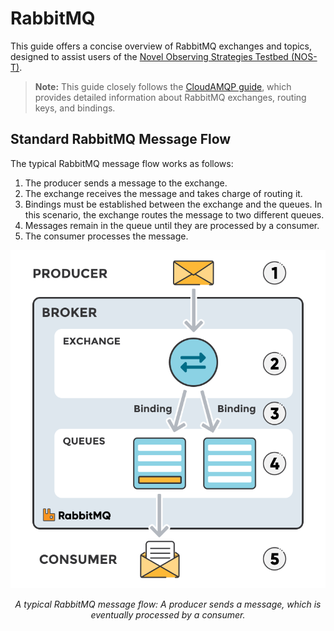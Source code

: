 # RabbitMQ

This guide offers a concise overview of RabbitMQ exchanges and topics, designed to assist users of the [Novel Observing Strategies Testbed (NOS-T)](https://github.com/code-lab-org/nost-tools).

> **Note:**
> This guide closely follows the [CloudAMQP guide](https://www.cloudamqp.com/blog/part4-rabbitmq-for-beginners-exchanges-routing-keys-bindings.html), which provides detailed information about RabbitMQ exchanges, routing keys, and bindings.

## Standard RabbitMQ Message Flow

The typical RabbitMQ message flow works as follows:

1. The producer sends a message to the exchange.
2. The exchange receives the message and takes charge of routing it.
3. Bindings must be established between the exchange and the queues. In this scenario, the exchange routes the message to two different queues.
4. Messages remain in the queue until they are processed by a consumer.
5. The consumer processes the message.

<p align="center"><img src="images/exchanges-bidings-routing-keys.png" width="900"></p>
<p align="center"><i>A typical RabbitMQ message flow: A producer sends a message, which is eventually processed by a consumer.</i></p>

## 